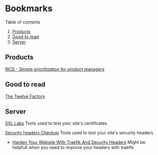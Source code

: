 # Bookmarks

Table of contents

1. [Products](#products)
2. [Good to read](#Good-to-read)
3. [Server](#server)

## Products

[RICE - Simple prioritization for product managers](https://www.intercom.com/blog/rice-simple-prioritization-for-product-managers)


## Good to read

[The Twelve Factors](https://12factor.net/)

## Server

[SSL Labs](www.ssllabs.com) Tools used to test your site's certificates

[Security headers Checkup](https://securityheaders.com/) Tools used to test your site's security headers
- [Harden Your Website With Traefik And Security Headers](https://levelup.gitconnected.com/harden-your-website-with-traefik-and-security-headers-a595844c4f1b) Might be helpfull when you need to improve your headers with traefik
